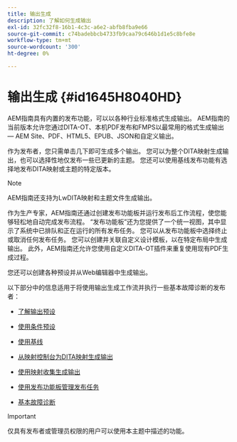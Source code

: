 ```yaml
---
title: 输出生成
description: 了解如何生成输出
exl-id: 32fc32f8-16b1-4c3c-a6e2-abfb8fba9e66
source-git-commit: c74badebbcb4733fb9caa79c646b1d1e5c8bfe8e
workflow-type: tm+mt
source-wordcount: '300'
ht-degree: 0%

---
```


# 输出生成 {#id1645H8040HD}

AEM指南具有内置的发布功能，可以以各种行业标准格式生成输出。 AEM指南的当前版本允许您通过DITA-OT、本机PDF发布和FMPS以最常用的格式生成输出 — AEM Site、PDF、HTML5、EPUB、JSON和自定义输出。

作为发布者，您只需单击几下即可生成多个输出。 您可以为整个DITA映射生成输出，也可以选择性地仅发布一些已更新的主题。 您还可以使用基线发布功能有选择地发布DITA映射或主题的特定版本。

>[!NOTE]
>
> AEM指南还支持为LwDITA映射和主题文件生成输出。

作为生产专家，AEM指南还通过创建发布功能板并运行发布后工作流程，使您能够轻松地自动完成发布流程。 “发布功能板”还为您提供了一个统一视图，其中显示了系统中已排队和正在运行的所有发布任务。 您可以从发布功能板中选择终止或取消任何发布任务。 您可以创建并关联自定义设计模板，以在特定布局中生成输出。 此外，AEM指南还允许您使用自定义DITA-OT插件来重复使用现有PDF生成过程。

您还可以创建各种预设并从Web编辑器中生成输出。

以下部分中的信息适用于将使用输出生成工作流并执行一些基本故障诊断的发布者：

- [了解输出预设](generate-output-understand-presets.md#)

- [使用条件预设](generate-output-use-condition-presets.md#)

- [使用基线](generate-output-use-baseline-for-publishing.md#)

- [从映射控制台为DITA映射生成输出](generate-output-for-a-dita-map.md#)

- [使用映射收集生成输出](generate-output-use-map-collection-output-generation.md#)

- [使用发布功能板管理发布任务](generate-output-publish-dashboard.md#)

- [基本故障诊断](generate-output-basic-troubleshooting.md#)


>[!IMPORTANT]
>
> 仅具有发布者或管理员权限的用户可以使用本主题中描述的功能。

